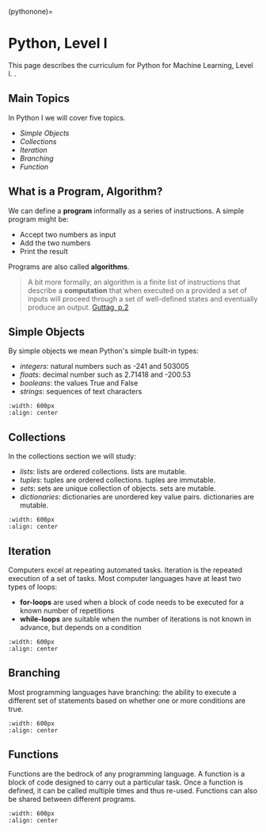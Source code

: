 (pythonone)=
# Python, Level I 

This page describes the curriculum for Python for Machine Learning, Level I. . 



## Main Topics

In Python I we will cover five topics.

- *Simple Objects*
- *Collections*
- *Iteration*
- *Branching*
- *Function*




## What is a Program, Algorithm?

We can define a **program** informally as a series of instructions. A simple program might be:

- Accept two numbers as input
- Add the two numbers
- Print the result

Programs are also called **algorithms**. 

> A bit more formally, an algorithm is a finite list of instructions that describe a **computation** that when executed on a provided a set of inputs will proceed through a set of well-defined states and eventually produce an output. [Guttag, p.2](https://www.amazon.com/Introduction-Computation-Programming-Using-Python/dp/0262519631/ref=sr_1_fkmr0_1?crid=1S63RUGYG7BLU&keywords=guttag+intro&qid=1644514653&sprefix=guttag+intro%2Caps%2C68&sr=8-1-fkmr0)


## Simple Objects


By simple objects we mean Python's simple built-in types:

- *integers*: natural numbers such as -241 and 503005
- *floats*: decimal number such as 2.71418 and -200.53
- *booleans*: the values True and False
- *strings*: sequences of text characters


```{image} /images/python1/simpleobjects.png
:width: 600px
:align: center
```

## Collections

In the collections section we will study:

- *lists*: lists are ordered collections. lists are mutable.
- *tuples*:  tuples are ordered collections. tuples are immutable.
- *sets*: sets are unique collection of objects. sets are mutable.
- *dictionaries*: dictionaries are unordered key value pairs. dictionaries are mutable.


```{image} /images/python1/collections.png
:width: 600px
:align: center
```

## Iteration

Computers excel at repeating automated tasks. Iteration is the repeated execution of a set of tasks. Most computer languages have at least two types of loops:

- **for-loops** are used when a block of code needs to be executed for a known number of repetitions
- **while-loops** are suitable when the number of iterations is not known in advance, but depends on a condition

```{image} /images/python1/iteration.png
:width: 600px
:align: center
```

## Branching

Most programming languages have branching: the ability to execute a different set of statements based on whether one or more conditions are true.


```{image} /images/python1/branching.png
:width: 600px
:align: center
```



## Functions

Functions are the bedrock of any programming language. A function is a block of code designed to carry out a particular task. Once a function is defined, it can be called multiple times and thus re-used. Functions can also be shared between different programs.

```{image} /images/python1/functions.png
:width: 600px
:align: center
```



